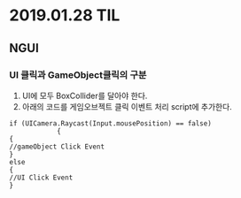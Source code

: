 ﻿# 2019.01.28 TIL## NGUI### UI 클릭과 GameObject클릭의 구분1. UI에 모두 BoxCollider를 달아야 한다.2. 아래의 코드를 게임오브젝트 클릭 이벤트 처리 script에 추가한다.```if (UICamera.Raycast(Input.mousePosition) == false)			{{//gameObject Click Event}else{//UI Click Event}